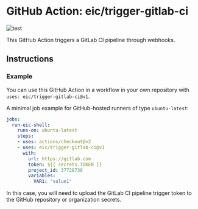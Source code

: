 # GitHub Action: eic/trigger-gitlab-ci
![test](https://github.com/eic/trigger-gitlab-ci/workflows/test/badge.svg)

This GitHub Action triggers a GitLab CI pipeline through webhooks.

## Instructions

### Example

You can use this GitHub Action in a workflow in your own repository with `uses: eic/trigger-gitlab-ci@v1`.

A minimal job example for GitHub-hosted runners of type `ubuntu-latest`:
```yaml
jobs:
  run-eic-shell:
    runs-on: ubuntu-latest
    steps:
    - uses: actions/checkout@v2
    - uses: eic/trigger-gitlab-ci@v1
      with:
        url: https://gitlab.com
        token: ${{ secrets.TOKEN }}
        project_id: 37728736
        variables:
          VAR1: "value1"
```

In this case, you will need to upload the GitLab CI pipeline trigger token to the GitHub repository or organization secrets.
